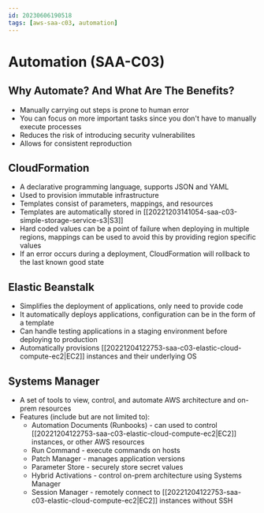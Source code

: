 ```yaml
---
id: 20230606190518
tags: [aws-saa-c03, automation]
---
```


# Automation (SAA-C03)

## Why Automate? And What Are The Benefits?

* Manually carrying out steps is prone to human error
* You can focus on more important tasks since you don't have to manually
  execute processes
* Reduces the risk of introducing security vulnerabilites
* Allows for consistent reproduction

## CloudFormation

* A declarative programming language, supports JSON and YAML
* Used to provision immutable infrastructure
* Templates consist of parameters, mappings, and resources
* Templates are automatically stored in [[20221203141054-saa-c03-simple-storage-service-s3|S3]]
* Hard coded values can be a point of failure when deploying in multiple
  regions, mappings can be used to avoid this by providing region
  specific values
* If an error occurs during a deployment, CloudFormation will rollback
  to the last known good state

## Elastic Beanstalk

* Simplifies the deployment of applications, only need to provide code
* It automatically deploys applications, configuration can be in the
  form of a template
* Can handle testing applications in a staging environment before
  deploying to production
* Automatically provisions [[20221204122753-saa-c03-elastic-cloud-compute-ec2|EC2]] instances
  and their underlying OS

## Systems Manager

* A set of tools to view, control, and automate AWS architecture and
  on-prem resources
* Features (include but are not limited to):
  * Automation Documents (Runbooks) - can used to control
    [[20221204122753-saa-c03-elastic-cloud-compute-ec2|EC2]] instances, or other AWS resources
  * Run Command - execute commands on hosts
  * Patch Manager - manages application versions
  * Parameter Store - securely store secret values
  * Hybrid Activations - control on-prem architecture using Systems
    Manager
  * Session Manager - remotely connect to
    [[20221204122753-saa-c03-elastic-cloud-compute-ec2|EC2]] instances without SSH
